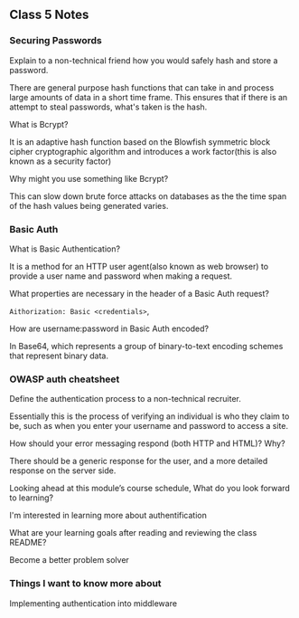 ## Class 5 Notes

### Securing Passwords

Explain to a non-technical friend how you would safely hash and store a password.

There are general purpose hash functions that can take in and process large amounts of data in a short time frame. This ensures that if there is an attempt to steal passwords, what's taken is the hash.

What is Bcrypt?

It is an adaptive hash function based on the Blowfish symmetric block cipher cryptographic algorithm and introduces a work factor(this is also known as a security factor)

Why might you use something like Bcrypt?

This can slow down brute force attacks on databases as the the time span of the hash values being generated varies.

### Basic Auth

What is Basic Authentication?

It is a method for an HTTP user agent(also known as  web browser) to provide a user name and password when making a request.


What properties are necessary in the header of a Basic Auth request?

`Aithorization: Basic <credentials>`,  

How are username:password in Basic Auth encoded?

In Base64, which represents a group of binary-to-text encoding schemes that represent binary data.

### OWASP auth cheatsheet

Define the authentication process to a non-technical recruiter.

Essentially this is the process of verifying an individual is who they claim to be, such as when you enter your username and password to access a site.

How should your error messaging respond (both HTTP and HTML)? Why?


There should be a generic response for the user, and a more detailed response on the server side. 

Looking ahead at this module’s course schedule, What do you look forward to learning?

I'm interested in learning more about authentification

What are your learning goals after reading and reviewing the class README?

Become a better problem solver

### Things I want to know more about

Implementing authentication into middleware